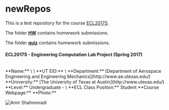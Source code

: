 # newRepos
This is a test repository for the course [ECL2017S](http://www.shahmoradi.org/ECL2017S/).  

The folder [**HW**](./HW/) contains homwwork submissions.  

The folder [**quiz**](./quiz/) contains homwwork submissions.

#### ECL2017S - Engineering Computation Lab Project (Spring 2017)
<br>
**Name:** \<first name> \<last name>  
**UT EID:** \<your UT EID>  
**Department:** [Department of Aerospace Engineering and Engineering Mechanics](http://www.ae.utexas.edu/)  
**University:** [The University of Texas at Austin](http://www.utexas.edu/)  
**Level:** Undergraduate - \<Freshman(1st year) / Sophomore(2nd year) / Junior(3rd year) / Senior(4th year)>  
**ECL Class Position:** Student  
**Course Webpage:** <http://www.shahmoradi.org/ECL2017S/>  
**Photo:**

![Amir Shahmoradi](../../images/amir.png)  
